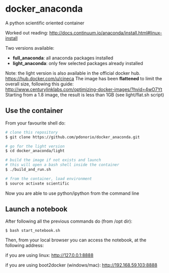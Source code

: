 docker_anaconda
===============

A python scientific oriented container

Worked out reading:
http://docs.continuum.io/anaconda/install.html#linux-install

Two versions available:

* **full_anaconda**: all anaconda packages installed
* **light_anaconda**: only few selected packages already installed

Note: the light version is also available in the official docker hub.
https://hub.docker.com/u/cineca
The image has been **flattened** to limit the overall size,
following this guide:
http://www.centurylinklabs.com/optimizing-docker-images/?hvid=4wO7Yt
Starting from a 1.8 image, the result is less than 1GB
(see light/flat.sh script)

## Use the container

From your favourite shell do:

```sh
# clone this repository
$ git clone https://github.com/pdonorio/docker_anaconda.git

# go for the light version
$ cd docker_anaconda/light

# build the image if not exists and launch
# this will open a bash shell inside the container
$ ./build_and_run.sh

# from the container, load environment
$ source activate scientific
```

Now you are able to use python/ipython from the command line

## Launch a notebook

After following all the previous commands do (from /opt dir):

```
$ bash start_notebook.sh
```

Then, from your local browser you can access the notebook,
at the following address:

if you are using linux:
http://127.0.0.1:8888

if you are using boot2docker (windows/mac):
http://192.168.59.103:8888